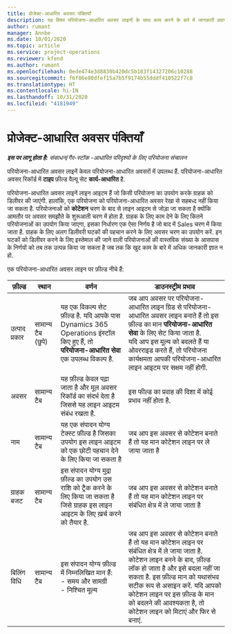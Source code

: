 ```yaml
---
title: प्रोजेक्ट-आधारित अवसर पंक्तियाँ
description: यह विषय परियोजना-आधारित अवसर लाइनों के साथ काम करने के बारे में जानकारी प्रदान करता है.
author: rumant
manager: Annbe
ms.date: 10/01/2020
ms.topic: article
ms.service: project-operations
ms.reviewer: kfend
ms.author: rumant
ms.openlocfilehash: 0ede474e3d8830b420dc5b183f14327206c10288
ms.sourcegitcommit: f6f86e80dfef15a7b5f9174b55dddf410522f7c8
ms.translationtype: HT
ms.contentlocale: hi-IN
ms.lasthandoff: 10/31/2020
ms.locfileid: "4181949"
---
```

# <a name="project-based-opportunity-lines"></a>प्रोजेक्ट-आधारित अवसर पंक्तियाँ

_**इस पर लागू होता है:** संसाधन/गैर-स्टॉक -आधारित परिदृश्यों के लिए परियोजना संचालन_


परियोजना-आधारित अवसर लाइनें केवल परियोजना-आधारित अवसरों में उपलब्ध हैं. परियोजना-आधारित अवसर रिकॉर्ड में **टाइप** फ़ील्ड वैल्यू सेट **कार्य-आधारित** है.

परियोजना-आधारित अवसर लाइनें लाइन आइटम हैं जो किसी परियोजना का उपयोग करके ग्राहक को डिलीवर की जाएंगी. हालांकि, एक परियोजना को परियोजना-आधारित अवसर रेखा से सहबध्द नहीं किया जा सकता है. परियोजनाओं को **कोटेशन** चरण के बाद से लाइन आइटम से जोड़ा जा सकता है क्योंकि आमतौर पर अवसर समझौते के शुरूआती चरण में होता है. ग्राहक के लिए काम देने के लिए कितने परियोजनाओं का उपयोग किया जाएगा, इसका निर्धारण एक ऐसा निर्णय है जो बाद में Sales चरण में किया जाता है. ग्राहक के लिए अलग डिलीवरी घटकों की पहचान करने के लिए अवसर चरण का उपयोग करें. इन घटकों को डिलीवर करने के लिए इस्तेमाल की जाने वाली परियोजनाओं की वास्तविक संख्या के आसपास के निर्णयों को तब तक उत्पन्न किया जा सकता है जब तक कि खुद काम के बारे में अधिक जानकारी ज्ञात न हो.

एक परियोजना-आधारित अवसर लाइन पर फ़ील्ड नीचे हैं:

| **फ़ील्ड** | **स्थान** | **वर्णन** | **डाउनस्ट्रीम प्रभाव** |
| --- | --- | --- | --- |
| उत्पाद प्रकार | सामान्य टैब (छुपे) | यह एक विकल्प सेट फ़ील्ड है. यदि आपके पास Dynamics 365 Operations इंस्टॉल किए हुए हैं, तो **परियोजना-आधारित सेवा** एक उपलब्ध विकल्प है.  | जब आप अवसर पर परियोजना-आधारित लाइन ग्रिड से परियोजना-आधारित अवसर लाइन बनाते हैं तो इस फ़ील्ड का मान **परियोजना-आधारित सेवा** के लिए सेट किया जाता है. <br> यदि आप इस मूल्य को बदलते हैं या ओवरराइड करते हैं, तो परियोजना कार्यक्षमता आपकी परियोजना-आधारित लाइन आइटम पर सक्षम नहीं होगी. |
| अवसर | सामान्य टैब | यह फ़ील्ड केवल पढ़ा जाता है और मूल अवसर रिकॉर्ड का संदर्भ देता है जिससे यह लाइन आइटम संबंध रखता है. | इस फील्ड का प्रवाह की दिशा में कोई प्रभाव नहीं होता है. |
| नाम | सामान्य टैब | यह एक संपादन योग्य टेक्स्ट फ़ील्ड है जिसका उपयोग इस लाइन आइटम को एक छोटी पहचान देने के लिए किया जा सकता है | जब आप इस अवसर से कोटेशन बनाते हैं तो यह मान कोटेशन लाइन पर ले जाया जाता है |
| ग्राहक बजट | सामान्य टैब | इस संपादन योग्य मुद्रा फ़ील्ड का उपयोग उस राशि को ट्रैक करने के लिए किया जा सकता है जिसे ग्राहक इस लाइन आइटम के लिए ख़र्च करने को तैयार है. | जब आप इस अवसर से कोटेशन बनाते हैं तो यह मान कोटेशन लाइन पर संबंधित क्षेत्र में ले जाया जाता है |
| बिलिंग विधि | सामान्य टैब | इस संपादन योग्य फ़ील्ड में निम्नलिखित मान हैं:</br>- समय और सामग्री</br>- निश्चित मूल्य | जब आप इस अवसर से कोटेशन बनाते हैं तो यह मान कोटेशन लाइन पर संबंधित क्षेत्र में ले जाया जाता है. कोटेशन लाइन बनने के बाद, फ़ील्ड लॉक हो जाता है और इसे बदला नहीं जा सकता है. इस फ़ील्ड मान को यथासंभव सटीक रूप से असाइन करें. यदि आपको कोटेशन लाइन पर इस फ़ील्ड के मान को बदलने की आवश्यकता है, तो कोटेशन लाइन को मिटाएं और फिर से बनाएं. |
